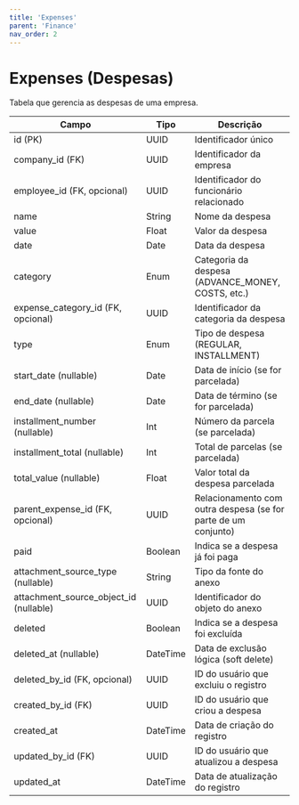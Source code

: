 ```yaml
---
title: 'Expenses'
parent: 'Finance'
nav_order: 2
---
```


# Expenses (Despesas)

Tabela que gerencia as despesas de uma empresa.

| Campo                        | Tipo      | Descrição |
|------------------------------|----------|-----------|
| id (PK)                     | UUID     | Identificador único |
| company_id (FK)             | UUID     | Identificador da empresa |
| employee_id (FK, opcional)  | UUID     | Identificador do funcionário relacionado |
| name                        | String   | Nome da despesa |
| value                       | Float    | Valor da despesa |
| date                        | Date     | Data da despesa |
| category                    | Enum     | Categoria da despesa (ADVANCE_MONEY, COSTS, etc.) |
| expense_category_id (FK, opcional) | UUID | Identificador da categoria da despesa |
| type                        | Enum     | Tipo de despesa (REGULAR, INSTALLMENT) |
| start_date (nullable)       | Date     | Data de início (se for parcelada) |
| end_date (nullable)         | Date     | Data de término (se for parcelada) |
| installment_number (nullable) | Int     | Número da parcela (se parcelada) |
| installment_total (nullable) | Int     | Total de parcelas (se parcelada) |
| total_value (nullable)      | Float    | Valor total da despesa parcelada |
| parent_expense_id (FK, opcional) | UUID | Relacionamento com outra despesa (se for parte de um conjunto) |
| paid                        | Boolean  | Indica se a despesa já foi paga |
| attachment_source_type (nullable) | String | Tipo da fonte do anexo |
| attachment_source_object_id (nullable) | UUID | Identificador do objeto do anexo |
| deleted                     | Boolean  | Indica se a despesa foi excluída |
| deleted_at (nullable)       | DateTime | Data de exclusão lógica (soft delete) |
| deleted_by_id (FK, opcional) | UUID | ID do usuário que excluiu o registro |
| created_by_id (FK)          | UUID     | ID do usuário que criou a despesa |
| created_at                  | DateTime | Data de criação do registro |
| updated_by_id (FK)          | UUID     | ID do usuário que atualizou a despesa |
| updated_at                  | DateTime | Data de atualização do registro |

